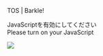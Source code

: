 TOS | Barkle!

JavaScriptを有効にしてください  
Please turn on your JavaScript

![](/static-assets/splash.png?1728046767949)